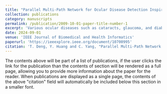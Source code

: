 ```yaml
---
title: "Parallel Multi-Path Network for Ocular Disease Detection Inspired by Visual Cognition Mechanism"
collection: publications
category: manuscripts
permalink: /publication/2009-10-01-paper-title-number-1
excerpt: 'Various ocular diseases such as cataracts, glaucoma, and diabetic retinopathy have become several major factors causing non-congenital visual impairment, which seriously threatens vision health. The shortage of ophthalmic medical resources has brought huge obstacles to large-scale ocular disease screening. Therefore, it is necessary to use computer-aided diagnosis (CAD) technology to achieve large-scale screening and diagnosis of ocular diseases. In this work, inspired by the human visual cognition mechanism, we propose a parallel multi-path network for multiple ocular diseases detection, called PMP-OD, which integrates the detection of multiple common ocular diseases, including cataracts, glaucoma, diabetic retinopathy, and pathological myopia. The bottom-up features of the fundus image are extracted by a common convolutional module, the Low-level Feature Extraction module, which simulates the non-selective pathway. Simultaneously, the top-down vessel and other lesion features are extracted by the High-level Feature Extraction module that simulates the selective pathway. The retinal vessel and lesion features can be regarded as task-driven high-level semantic information in the physician disease diagnosis process. Then, the features are fused by a feature fusion module based on the attention mechanism. Finally, the disease classifier gives prediction results according to the integrated multi-features. The experimental results indicate that our PMP-OD model outperforms other state-of-the-art (SOTA) models on an ocular disease dataset reconstructed from ODIR-5K, APTOS-2019, ORIGA-light, and Kaggle.'
date: 2024-09-01
venue: 'IEEE Journal of Biomedical and Health Informatics'
paperurl: 'https://ieeexplore.ieee.org/document/10700995'
citation: 'T. Deng, Y. Huang and C. Yang, "Parallel Multi-Path Network for Ocular Disease Detection Inspired by Visual Cognition Mechanism," in IEEE Journal of Biomedical and Health Informatics, vol. 29, no. 1, pp. 345-357, Jan. 2025.'
---
```

The contents above will be part of a list of publications, if the user clicks the link for the publication than the contents of section will be rendered as a full page, allowing you to provide more information about the paper for the reader. When publications are displayed as a single page, the contents of the above "citation" field will automatically be included below this section in a smaller font.
